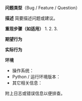 **问题类型**（Bug / Feature / Question）

**描述**
简要描述问题或建议。

**重现步骤（如适用）**
1. 
2. 
3. 

**期望行为**

**实际行为**

**环境**
- 操作系统：
- Python / 运行环境版本：
- 其它相关信息：

附上日志或错误信息以便排查。
